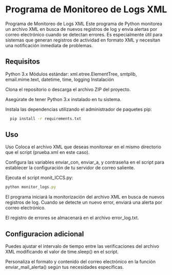 # Programa de Monitoreo de Logs XML

Programa de Monitoreo de Logs XML
Este programa de Python monitorea un archivo XML en busca de nuevos registros de log y envía alertas por correo electrónico cuando se detectan errores. Es especialmente útil para sistemas que generan registros de actividad en formato XML y necesitan una notificación inmediata de problemas.



## Requisitos

Python 3.x
Módulos estándar: xml.etree.ElementTree, smtplib, email.mime.text, datetime, time, logging
Instalación

Clona el repositorio o descarga el archivo ZIP del proyecto.

Asegúrate de tener Python 3.x instalado en tu sistema.

Instala las dependencias utilizando el administrador de paquetes pip:

```bash
  pip install -r requirements.txt
```


## Uso

Uso
Coloca el archivo XML que deseas monitorear en el mismo directorio que el script (prueba.xml en este caso).

Configura las variables enviar_con, enviar_a, y contraseña en el script para establecer la configuración de tu servidor de correo saliente.

Ejecuta el script monit_ICCS.py:

```javascript
python monitor_logs.py
```

El programa iniciará la monitorización del archivo XML en busca de nuevos registros de log. Cuando se detecte un nuevo error, enviará una alerta por correo electrónico.

El registro de errores se almacenará en el archivo error_log.txt.

## Configuracion adicional


Puedes ajustar el intervalo de tiempo entre las verificaciones del archivo XML modificando el valor de time.sleep() en el script.

Personaliza el formato y contenido del correo electrónico en la función enviar_mail_alerta() según tus necesidades específicas.

